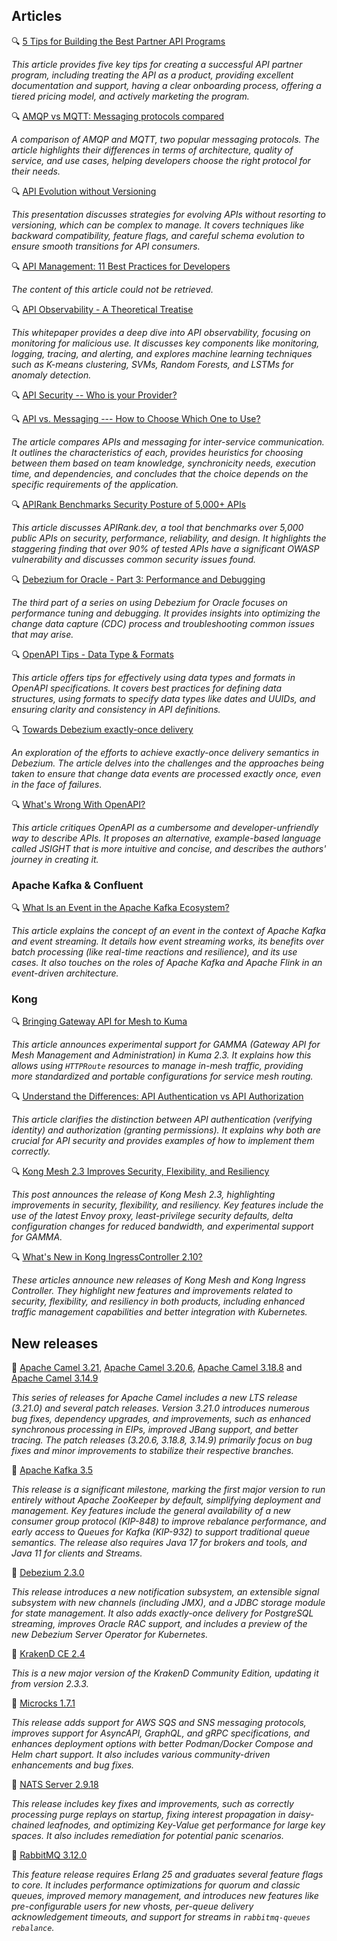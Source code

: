 ## Articles

🔍 [5 Tips for Building the Best Partner API Programs](https://nordicapis.com/5-tips-for-building-the-best-partner-api-programs/)

*This article provides five key tips for creating a successful API partner program, including treating the API as a product, providing excellent documentation and support, having a clear onboarding process, offering a tiered pricing model, and actively marketing the program.*

🔍 [AMQP vs MQTT: Messaging protocols compared](https://www.cloudamqp.com/blog/amqp-vs-mqtt.html)

*A comparison of AMQP and MQTT, two popular messaging protocols. The article highlights their differences in terms of architecture, quality of service, and use cases, helping developers choose the right protocol for their needs.*

🔍 [API Evolution without Versioning](https://www.infoq.com/presentations/api-evolution-versioning/)

*This presentation discusses strategies for evolving APIs without resorting to versioning, which can be complex to manage. It covers techniques like backward compatibility, feature flags, and careful schema evolution to ensure smooth transitions for API consumers.*

🔍 [API Management: 11 Best Practices for Developers](https://www.devprojournal.com/technology-trends/apis/api-management-11-best-practices-for-developers/)

*The content of this article could not be retrieved.*

🔍 [API Observability - A Theoretical Treatise](https://www.gravitee.io/blog/api-observability-a-theoretical-treatise)

*This whitepaper provides a deep dive into API observability, focusing on monitoring for malicious use. It discusses key components like monitoring, logging, tracing, and alerting, and explores machine learning techniques such as K-means clustering, SVMs, Random Forests, and LSTMs for anomaly detection.*

🔍 [API Security -- Who is your Provider?](https://apiacademy.co/2023/06/api-security-who-is-your-provider/)

🔍 [API vs. Messaging --- How to Choose Which One to Use?](https://betterprogramming.pub/api-vs-messaging-how-to-choose-which-one-to-use-d6634599d2bd)

*The article compares APIs and messaging for inter-service communication. It outlines the characteristics of each, provides heuristics for choosing between them based on team knowledge, synchronicity needs, execution time, and dependencies, and concludes that the choice depends on the specific requirements of the application.*

🔍 [APIRank Benchmarks Security Posture of 5,000+ APIs](https://nordicapis.com/apirank-benchmarks-security-posture-of-5000-apis/)

*This article discusses APIRank.dev, a tool that benchmarks over 5,000 public APIs on security, performance, reliability, and design. It highlights the staggering finding that over 90% of tested APIs have a significant OWASP vulnerability and discusses common security issues found.*

🔍 [Debezium for Oracle - Part 3: Performance and Debugging](https://debezium.io/blog/2023/06/29/debezium-oracle-series-part-3/)

*The third part of a series on using Debezium for Oracle focuses on performance tuning and debugging. It provides insights into optimizing the change data capture (CDC) process and troubleshooting common issues that may arise.*

🔍 [OpenAPI Tips - Data Type & Formats](https://speakeasyapi.dev/post/openapi-tips-data-type-formats/)

*This article offers tips for effectively using data types and formats in OpenAPI specifications. It covers best practices for defining data structures, using formats to specify data types like dates and UUIDs, and ensuring clarity and consistency in API definitions.*

🔍 [Towards Debezium exactly-once delivery](https://debezium.io/blog/2023/06/22/towards-exactly-once-delivery/)

*An exploration of the efforts to achieve exactly-once delivery semantics in Debezium. The article delves into the challenges and the approaches being taken to ensure that change data events are processed exactly once, even in the face of failures.*

🔍 [What's Wrong With OpenAPI?](https://levelup.gitconnected.com/whats-wrong-with-openapi-771e67e2bf6f)

*This article critiques OpenAPI as a cumbersome and developer-unfriendly way to describe APIs. It proposes an alternative, example-based language called JSIGHT that is more intuitive and concise, and describes the authors' journey in creating it.*

### Apache Kafka & Confluent

🔍 [What Is an Event in the Apache Kafka Ecosystem?](https://www.confluent.io/blog/what-is-an-event-in-the-apache-kafka-ecosystem/)

*This article explains the concept of an event in the context of Apache Kafka and event streaming. It details how event streaming works, its benefits over batch processing (like real-time reactions and resilience), and its use cases. It also touches on the roles of Apache Kafka and Apache Flink in an event-driven architecture.*

### Kong

🔍 [Bringing Gateway API for Mesh to Kuma](https://konghq.com/blog/engineering/gamma-and-kuma)

*This article announces experimental support for GAMMA (Gateway API for Mesh Management and Administration) in Kuma 2.3. It explains how this allows using `HTTPRoute` resources to manage in-mesh traffic, providing more standardized and portable configurations for service mesh routing.*

🔍 [Understand the Differences: API Authentication vs API Authorization](https://konghq.com/blog/engineering/api-authentication-vs-api-authorization)

*This article clarifies the distinction between API authentication (verifying identity) and authorization (granting permissions). It explains why both are crucial for API security and provides examples of how to implement them correctly.*

🔍 [Kong Mesh 2.3 Improves Security, Flexibility, and Resiliency](https://konghq.com/blog/product-releases/kong-mesh-2-3)

*This post announces the release of Kong Mesh 2.3, highlighting improvements in security, flexibility, and resiliency. Key features include the use of the latest Envoy proxy, least-privilege security defaults, delta configuration changes for reduced bandwidth, and experimental support for GAMMA.*

🔍 [What's New in Kong IngressController 2.10?](https://konghq.com/blog/product-releases/whats-new-in-kong-ingress-controller-2-10)

*These articles announce new releases of Kong Mesh and Kong Ingress Controller. They highlight new features and improvements related to security, flexibility, and resiliency in both products, including enhanced traffic management capabilities and better integration with Kubernetes.*

## New releases

🚀 [Apache Camel 3.21](https://camel.apache.org/releases/release-3.21.0/), [Apache Camel 3.20.6](https://camel.apache.org/blog/2023/06/RELEASE-3.20.6/), [Apache Camel 3.18.8](https://camel.apache.org/blog/2023/06/RELEASE-3.18.8/) and [Apache Camel 3.14.9](https://camel.apache.org/blog/2023/06/RELEASE-3.14.9/)

*This series of releases for Apache Camel includes a new LTS release (3.21.0) and several patch releases. Version 3.21.0 introduces numerous bug fixes, dependency upgrades, and improvements, such as enhanced synchronous processing in EIPs, improved JBang support, and better tracing. The patch releases (3.20.6, 3.18.8, 3.14.9) primarily focus on bug fixes and minor improvements to stabilize their respective branches.*

🚀 [Apache Kafka 3.5](https://www.confluent.io/blog/introducing-apache-kafka-3-5/)

*This release is a significant milestone, marking the first major version to run entirely without Apache ZooKeeper by default, simplifying deployment and management. Key features include the general availability of a new consumer group protocol (KIP-848) to improve rebalance performance, and early access to Queues for Kafka (KIP-932) to support traditional queue semantics. The release also requires Java 17 for brokers and tools, and Java 11 for clients and Streams.*

🚀 [Debezium 2.3.0](https://debezium.io/blog/2023/06/21/debezium-2-3-final-released/)

*This release introduces a new notification subsystem, an extensible signal subsystem with new channels (including JMX), and a JDBC storage module for state management. It also adds exactly-once delivery for PostgreSQL streaming, improves Oracle RAC support, and includes a preview of the new Debezium Server Operator for Kubernetes.*

🚀 [KrakenD CE 2.4](https://github.com/krakendio/krakend-ce/releases/tag/v2.4.0)

*This is a new major version of the KrakenD Community Edition, updating it from version 2.3.3.*

🚀 [Microcks 1.7.1](https://microcks.io/blog/microcks-1.7.1-release/)

*This release adds support for AWS SQS and SNS messaging protocols, improves support for AsyncAPI, GraphQL, and gRPC specifications, and enhances deployment options with better Podman/Docker Compose and Helm chart support. It also includes various community-driven enhancements and bug fixes.*

🚀 [NATS Server 2.9.18](https://nats.io/blog/nats-server-2.9.18-release/)

*This release includes key fixes and improvements, such as correctly processing purge replays on startup, fixing interest propagation in daisy-chained leafnodes, and optimizing Key-Value get performance for large key spaces. It also includes remediation for potential panic scenarios.*

🚀 [RabbitMQ 3.12.0](https://github.com/rabbitmq/rabbitmq-server/releases/tag/v3.12.0)

*This feature release requires Erlang 25 and graduates several feature flags to core. It includes performance optimizations for quorum and classic queues, improved memory management, and introduces new features like pre-configurable users for new vhosts, per-queue delivery acknowledgement timeouts, and support for streams in `rabbitmq-queues rebalance`.*